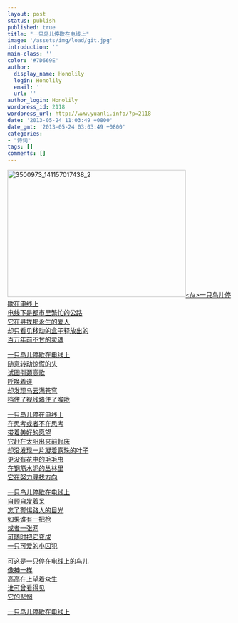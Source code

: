 ```yaml
---
layout: post
status: publish
published: true
title: "一只鸟儿停歇在电线上"
image: '/assets/img/load/git.jpg'
introduction: ''
main-class: ''
color: '#7D669E'
author:
  display_name: Honolily
  login: Honolily
  email: ''
  url: ''
author_login: Honolily
wordpress_id: 2118
wordpress_url: http://www.yuanli.info/?p=2118
date: '2013-05-24 11:03:49 +0800'
date_gmt: '2013-05-24 03:03:49 +0800'
categories:
- "诗词"
tags: []
comments: []
---
```

<p><a href="http:&#47;&#47;www.yuanli.info&#47;archives&#47;2118.html&#47;3500973_141157017438_2" rel="attachment wp-att-2120"><img src="http:&#47;&#47;www.yuanli.info&#47;wp-content&#47;uploads&#47;2013&#47;05&#47;3500973_141157017438_2.jpg" alt="3500973_141157017438_2" width="400" height="285" class="aligncenter size-full wp-image-2120" &#47;><&#47;a>一只鸟儿停歇在电线上<br />
电线下是都市里繁忙的公路<br />
它在寻找那永生的爱人<br />
却只看见移动的盒子释放出的<br />
百万年前不甘的灵魂</p>
<p>一只鸟儿停歇在电线上<br />
随意转动惊慌的头<br />
试图引颈高歌<br />
呼唤着谁<br />
却发现乌云满苍穹<br />
挡住了视线堵住了喉咙</p>
<p>一只鸟儿停在电线上<br />
在思考或者不在思考<br />
带着美好的愿望<br />
它赶在太阳出来前起床<br />
却没发现一片凝着露珠的叶子<br />
更没有花中的毛毛虫<br />
在钢筋水泥的丛林里<br />
它在努力寻找方向</p>
<p>一只鸟儿停歇在电线上<br />
自顾自发着呆<br />
忘了警惕路人的目光<br />
如果谁有一把枪<br />
或者一张网<br />
可随时把它变成<br />
一只可爱的小囚犯</p>
<p>可这是一只停在电线上的鸟儿<br />
像神一样<br />
高高在上望着众生<br />
谁可曾看得见<br />
它的悲惘</p>
<p>一只鸟儿停歇在电线上</p>
